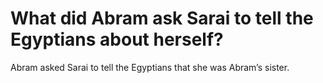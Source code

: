 # What did Abram ask Sarai to tell the Egyptians about herself?

Abram asked Sarai to tell the Egyptians that she was Abram’s sister.
